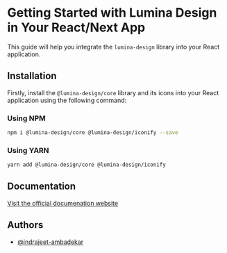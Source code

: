 # Getting Started with Lumina Design in Your React/Next App

This guide will help you integrate the `lumina-design` library into your React application.

## Installation

Firstly, install the `@lumina-design/core` library and its icons into your React application using the following command:

### Using NPM

```sh
npm i @lumina-design/core @lumina-design/iconify --save
```

### Using YARN

```sh
yarn add @lumina-design/core @lumina-design/iconify
```

## Documentation

[Visit the official documenation website](https://library.elysium-cloud.com)

## Authors

- [@indrajeet-ambadekar](https://github.com/indrajeet-ambadekar)
